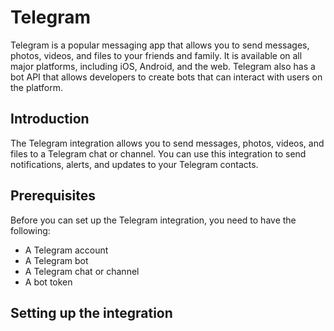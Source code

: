 # Telegram

Telegram is a popular messaging app that allows you to send messages, photos, videos, and files to your friends and family. It is available on all major platforms, including iOS, Android, and the web. Telegram also has a bot API that allows developers to create bots that can interact with users on the platform.

## Introduction

The Telegram integration allows you to send messages, photos, videos, and files to a Telegram chat or channel. You can use this integration to send notifications, alerts, and updates to your Telegram contacts.

## Prerequisites

Before you can set up the Telegram integration, you need to have the following:

- A Telegram account
- A Telegram bot
- A Telegram chat or channel
- A bot token

## Setting up the integration
